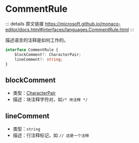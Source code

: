 # CommentRule

<backTop />
        
::: details 原文链接
https://microsoft.github.io/monaco-editor/docs.html#interfaces/languages.CommentRule.html
:::

描述语言的注释是如何工作的。

```ts
interface CommentRule {
    blockComment?: CharacterPair;
    lineComment?: string;
}
```

## blockComment
- 类型：[CharacterPair](/api/languages/CharacterPair.md)
- 描述：块注释字符对，如`/* 块注释 */`
## lineComment
- 类型：`string`
- 描述：行注释标记，如 `// 这是一个注释`